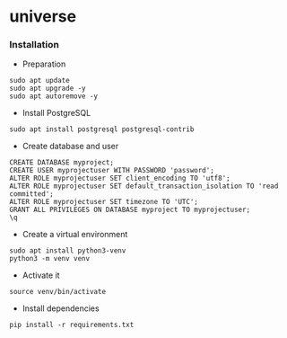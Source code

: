 # universe


### Installation
- Preparation
```shell
sudo apt update
sudo apt upgrade -y
sudo apt autoremove -y
```
- Install PostgreSQL
```shell
sudo apt install postgresql postgresql-contrib
```
- Create database and user
```shell
CREATE DATABASE myproject;
CREATE USER myprojectuser WITH PASSWORD 'password';
ALTER ROLE myprojectuser SET client_encoding TO 'utf8';
ALTER ROLE myprojectuser SET default_transaction_isolation TO 'read committed';
ALTER ROLE myprojectuser SET timezone TO 'UTC';
GRANT ALL PRIVILEGES ON DATABASE myproject TO myprojectuser;
\q
```
- Create a virtual environment
```shell
sudo apt install python3-venv
python3 -m venv venv
```
- Activate it
```shell
source venv/bin/activate
```
- Install dependencies
```shell
pip install -r requirements.txt
```
